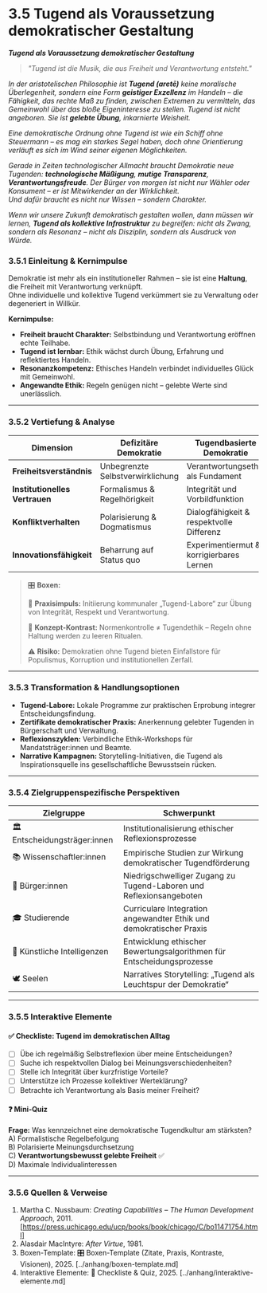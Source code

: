 # 3.5 Tugend als Voraussetzung demokratischer Gestaltung

_**Tugend als Voraussetzung demokratischer Gestaltung**_

> _"Tugend ist die Musik, die aus Freiheit und Verantwortung entsteht."_

_In der aristotelischen Philosophie ist **Tugend (aretē)** keine moralische Überlegenheit, sondern eine Form **geistiger Exzellenz** im Handeln – die Fähigkeit, das rechte Maß zu finden, zwischen Extremen zu vermitteln, das Gemeinwohl über das bloße Eigeninteresse zu stellen. Tugend ist nicht angeboren. Sie ist **gelebte Übung**, inkarnierte Weisheit._

_Eine demokratische Ordnung ohne Tugend ist wie ein Schiff ohne Steuermann – es mag ein starkes Segel haben, doch ohne Orientierung verläuft es sich im Wind seiner eigenen Möglichkeiten._

_Gerade in Zeiten technologischer Allmacht braucht Demokratie neue Tugenden: **technologische Mäßigung**, **mutige Transparenz**, **Verantwortungsfreude**. Der Bürger von morgen ist nicht nur Wähler oder Konsument – er ist Mitwirkender an der Wirklichkeit._\
_Und dafür braucht es nicht nur Wissen – sondern Charakter._

_Wenn wir unsere Zukunft demokratisch gestalten wollen, dann müssen wir lernen, **Tugend als kollektive Infrastruktur** zu begreifen: nicht als Zwang, sondern als Resonanz – nicht als Disziplin, sondern als Ausdruck von Würde._

### 3.5.1 Einleitung & Kernimpulse

Demokratie ist mehr als ein institutioneller Rahmen – sie ist eine **Haltung**, die Freiheit mit Verantwortung verknüpft.\
Ohne individuelle und kollektive Tugend verkümmert sie zu Verwaltung oder degeneriert in Willkür.

**Kernimpulse:**

* **Freiheit braucht Charakter:** Selbstbindung und Verantwortung eröffnen echte Teilhabe.
* **Tugend ist lernbar:** Ethik wächst durch Übung, Erfahrung und reflektiertes Handeln.
* **Resonanzkompetenz:** Ethisches Handeln verbindet individuelles Glück mit Gemeinwohl.
* **Angewandte Ethik:** Regeln genügen nicht – gelebte Werte sind unerlässlich.

***

### 3.5.2 Vertiefung & Analyse

| Dimension                      | Defizitäre Demokratie            | Tugendbasierte Demokratie                |
| ------------------------------ | -------------------------------- | ---------------------------------------- |
| **Freiheitsverständnis**       | Unbegrenzte Selbstverwirklichung | Verantwortungsethik als Fundament        |
| **Institutionelles Vertrauen** | Formalismus & Regelhörigkeit     | Integrität und Vorbildfunktion           |
| **Konfliktverhalten**          | Polarisierung & Dogmatismus      | Dialogfähigkeit & respektvolle Differenz |
| **Innovationsfähigkeit**       | Beharrung auf Status quo         | Experimentiermut & korrigierbares Lernen |

> 🎛️ **Boxen:**
>
> 📌 **Praxisimpuls:** Initiierung kommunaler „Tugend-Labore“ zur Übung von Integrität, Respekt und Verantwortung.
>
> 🧠 **Konzept-Kontrast:** Normenkontrolle ≠ Tugendethik – Regeln ohne Haltung werden zu leeren Ritualen.
>
> ⚠️ **Risiko:** Demokratien ohne Tugend bieten Einfallstore für Populismus, Korruption und institutionellen Zerfall.

***

### 3.5.3 Transformation & Handlungsoptionen

* **Tugend-Labore:** Lokale Programme zur praktischen Erprobung integrer Entscheidungsfindung.
* **Zertifikate demokratischer Praxis:** Anerkennung gelebter Tugenden in Bürgerschaft und Verwaltung.
* **Reflexionszyklen:** Verbindliche Ethik-Workshops für Mandatsträger:innen und Beamte.
* **Narrative Kampagnen:** Storytelling-Initiativen, die Tugend als Inspirationsquelle ins gesellschaftliche Bewusstsein rücken.

***

### 3.5.4 Zielgruppenspezifische Perspektiven

| Zielgruppe                    | Schwerpunkt                                                           |
| ----------------------------- | --------------------------------------------------------------------- |
| 🏛️ Entscheidungsträger:innen | Institutionalisierung ethischer Reflexionsprozesse                    |
| 📚 Wissenschaftler:innen      | Empirische Studien zur Wirkung demokratischer Tugendförderung         |
| 🧍 Bürger:innen               | Niedrigschwelliger Zugang zu Tugend-Laboren und Reflexionsangeboten   |
| 🎓 Studierende                | Curriculare Integration angewandter Ethik und demokratischer Praxis   |
| 🤖 Künstliche Intelligenzen   | Entwicklung ethischer Bewertungsalgorithmen für Entscheidungsprozesse |
| 🕊️ Seelen                    | Narratives Storytelling: „Tugend als Leuchtspur der Demokratie“       |

***

### 3.5.5 Interaktive Elemente

#### ✅ Checkliste: Tugend im demokratischen Alltag

* [ ] Übe ich regelmäßig Selbstreflexion über meine Entscheidungen?
* [ ] Suche ich respektvollen Dialog bei Meinungsverschiedenheiten?
* [ ] Stelle ich Integrität über kurzfristige Vorteile?
* [ ] Unterstütze ich Prozesse kollektiver Werteklärung?
* [ ] Betrachte ich Verantwortung als Basis meiner Freiheit?

#### ❓ Mini-Quiz

**Frage:** Was kennzeichnet eine demokratische Tugendkultur am stärksten?\
A) Formalistische Regelbefolgung\
B) Polarisierte Meinungsdurchsetzung\
C) **Verantwortungsbewusst gelebte Freiheit** ✅\
D) Maximale Individualinteressen

***

### 3.5.6 Quellen & Verweise

1. Martha C. Nussbaum: _Creating Capabilities – The Human Development Approach_, 2011. \[https://press.uchicago.edu/ucp/books/book/chicago/C/bo11471754.html]
2. Alasdair MacIntyre: _After Virtue_, 1981.
3. Boxen-Template: 🎛️ Boxen-Template (Zitate, Praxis, Kontraste, Visionen), 2025. \[../anhang/boxen-template.md]
4. Interaktive Elemente: 🧩 Checkliste & Quiz, 2025. \[../anhang/interaktive-elemente.md]







